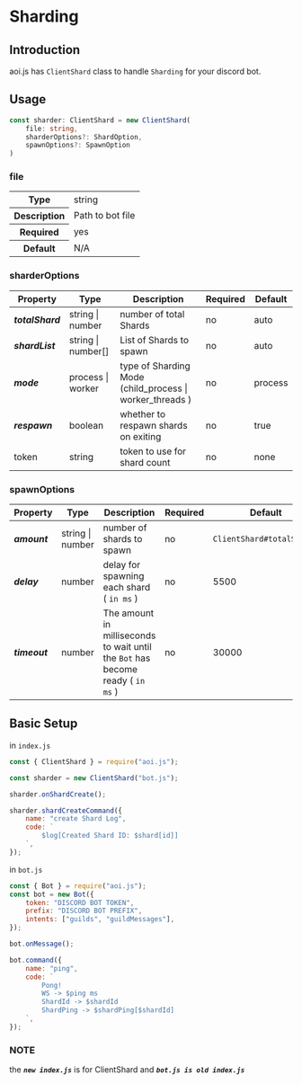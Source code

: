 # Sharding

## Introduction

aoi.js has `ClientShard` class to handle `Sharding` for your discord bot.

## Usage

```ts
const sharder: ClientShard = new ClientShard(
    file: string,
    sharderOptions?: ShardOption,
    spawnOptions?: SpawnOption
)
```

### file

<table>
  <tr>
    <th>Type</th>
    <td>string</td>
  </tr>
  <tr>
    <th>Description</th>
    <td>Path to bot file</td>
  </tr>
    <tr>
    <th>Required</th>
    <td>yes</td>
  </tr>
  <tr>
    <th>Default</th>
    <td>N/A</td>
  </tr>
</table>

### sharderOptions

| Property         | Type               | Description                                              | Required | Default |
| ---------------- | ------------------ | -------------------------------------------------------- | -------- | ------- |
| **_totalShard_** | string \| number   | number of total Shards                                   | no       | auto    |
| **_shardList_**  | string \| number[] | List of Shards to spawn                                  | no       | auto    |
| **_mode_**       | process \| worker  | type of Sharding Mode (child_process \| worker_threads ) | no       | process |
| **_respawn_**    | boolean            | whether to respawn shards on exiting                     | no       | true    |
| token            | string             | token to use for shard count                             | no       | none    |

### spawnOptions

| Property      | Type             | Description                                                                     | Required | Default                   |
| ------------- | ---------------- | ------------------------------------------------------------------------------- | -------- | ------------------------- |
| **_amount_**  | string \| number | number of shards to spawn                                                       | no       | `ClientShard#totalShards` |
| **_delay_**   | number           | delay for spawning each shard ( `in ms` )                                       | no       | 5500                      |
| **_timeout_** | number           | The amount in milliseconds to wait until the `Bot` has become ready ( `in ms` ) | no       | 30000                     |

## Basic Setup

in `index.js`

```js
const { ClientShard } = require("aoi.js");

const sharder = new ClientShard("bot.js");

sharder.onShardCreate();

sharder.shardCreateCommand({
    name: "create Shard Log",
    code: `
        $log[Created Shard ID: $shard[id]]
    `,
});
```

in `bot.js`

```js
const { Bot } = require("aoi.js");
const bot = new Bot({
    token: "DISCORD BOT TOKEN",
    prefix: "DISCORD BOT PREFIX",
    intents: ["guilds", "guildMessages"],
});

bot.onMessage();

bot.command({
    name: "ping",
    code: `
        Pong!
        WS -> $ping ms
        ShardId -> $shardId
        ShardPing -> $shardPing[$shardId]
    `,
});
```

### NOTE

the **_`new index.js`_** is for ClientShard and **_`bot.js is old index.js`_**

